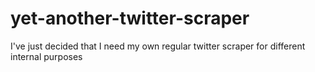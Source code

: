 # yet-another-twitter-scraper
I've just decided that I need my own regular twitter scraper for different internal purposes 
